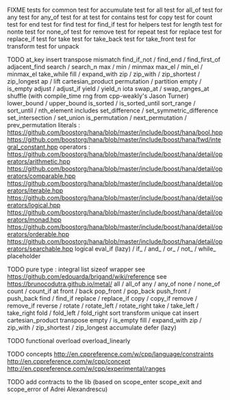 FIXME
tests for common
test for accumulate
test for all
test for all_of
test for any
test for any_of
test for at
test for contains
test for copy
test for count
test for end
test for find
test for find_if
test for helpers
test for length
test for nonte
test for none_of
test for remove
test for repeat
test for replace
test for replace_if
test for take
test for take_back
test for take_front
test for transform
test for unpack

TODO
at_key
insert
transpose
mismatch
find_if_not / find_end / find_first_of
adjacent_find
search / search_n
max / min / minmax
max_el / min_el / minmax_el
take_while
fill / expand_with
zip / zip_with / zip_shortest / zip_longest
ap / lift
cartesian_product
permutation / partition
empty / is_empty
adjust / adjust_if
yield / yield_n
iota
swap_at / swap_ranges_at
shuffle (with compile_time rng from cpp-weakly's Jason Turner)
lower_bound / upper_bound
is_sorted / is_sorted_until
sort_range / sort_until / nth_element
includes
set_difference / set_symmetric_difference
set_intersection / set_union
is_permutation / next_permutation / prev_permutation
literals :
   https://github.com/boostorg/hana/blob/master/include/boost/hana/bool.hpp
   https://github.com/boostorg/hana/blob/master/include/boost/hana/fwd/integral_constant.hpp
operators :
   https://github.com/boostorg/hana/blob/master/include/boost/hana/detail/operators/arithmetic.hpp
   https://github.com/boostorg/hana/blob/master/include/boost/hana/detail/operators/comparable.hpp
   https://github.com/boostorg/hana/blob/master/include/boost/hana/detail/operators/iterable.hpp
   https://github.com/boostorg/hana/blob/master/include/boost/hana/detail/operators/logical.hpp
   https://github.com/boostorg/hana/blob/master/include/boost/hana/detail/operators/monad.hpp
   https://github.com/boostorg/hana/blob/master/include/boost/hana/detail/operators/orderable.hpp
   https://github.com/boostorg/hana/blob/master/include/boost/hana/detail/operators/searchable.hpp
logical eval_if (lazy) / if_ / and_ / or_ / not_ / while_
placeholder

TODO
pure type :
integral list
sizeof wrapper
see https://github.com/edouarda/brigand/wiki/reference
see https://brunocodutra.github.io/metal/
all / all_of
any / any_of
none / none_of
count / count_if
at
front / back
pop_front / pop_back
push_front / push_back
find / find_if
replace / replace_if
copy / copy_if
remove / remove_if
reverse / rotate / rotate_left / rotate_right
take / take_left / take_right
fold / fold_left / fold_right
sort
transform
unique
cat
insert
cartesian_product
transpose
empty / is_empty
fill / expand_with
zip / zip_with / zip_shortest / zip_longest
accumulate
defer (lazy)


TODO functional
overload
overload_linearly

TODO concepts
http://en.cppreference.com/w/cpp/language/constraints
http://en.cppreference.com/w/cpp/concept
http://en.cppreference.com/w/cpp/experimental/ranges

TODO add contracts to the lib (based on scope_enter scope_exit and scope_error of Adrei Alexandrescu)
